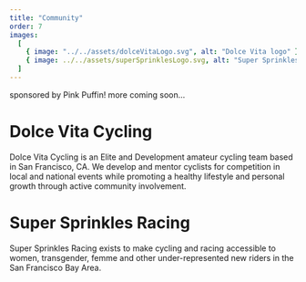 ```yaml
---
title: "Community"
order: 7
images:
  [
    { image: "../../assets/dolceVitaLogo.svg", alt: "Dolce Vita logo" },
    { image: ../../assets/superSprinklesLogo.svg, alt: "Super Sprinkles logo" },
  ]
---
```


sponsored by Pink Puffin! more coming soon...

# Dolce Vita Cycling

Dolce Vita Cycling is an Elite and Development amateur cycling team based in San Francisco, CA. We develop and mentor cyclists for competition in local and national events while promoting a healthy lifestyle and personal growth through active community involvement.

# Super Sprinkles Racing

Super Sprinkles Racing exists to make cycling and racing accessible to women, transgender, femme and other under-represented new riders in the San Francisco Bay Area.
